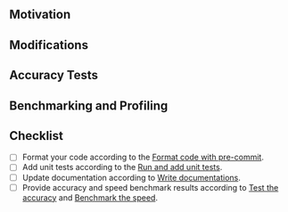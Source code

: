 <!-- Thank you for your contribution! Please follow these guidelines to enhance your pull request. If anything is unclear, submit your PR and reach out to maintainers for assistance. Join our Slack community at https://slack.sglang.ai to discuss further. -->

## Motivation

<!-- Describe the purpose and goals of this pull request. -->

## Modifications

<!-- Detail the changes made in this pull request. -->

## Accuracy Tests

<!-- If this pull request affects model outputs (e.g., changes to the kernel or model forward code), provide accuracy test results. -->

## Benchmarking and Profiling

<!-- If this pull request impacts inference speed, provide benchmarking and profiling results. -->

## Checklist

- [ ] Format your code according to the [Format code with pre-commit](https://docs.sglang.ai/developer_guide/contribution_guide.html#format-code-with-pre-commit).
- [ ] Add unit tests according to the [Run and add unit tests](https://docs.sglang.ai/developer_guide/contribution_guide.html#run-and-add-unit-tests).
- [ ] Update documentation according to [Write documentations](https://docs.sglang.ai/developer_guide/contribution_guide.html#write-documentations).
- [ ] Provide accuracy and speed benchmark results according to [Test the accuracy](https://docs.sglang.ai/developer_guide/contribution_guide.html#test-the-accuracy) and [Benchmark the speed](https://docs.sglang.ai/developer_guide/contribution_guide.html#benchmark-the-speed).
